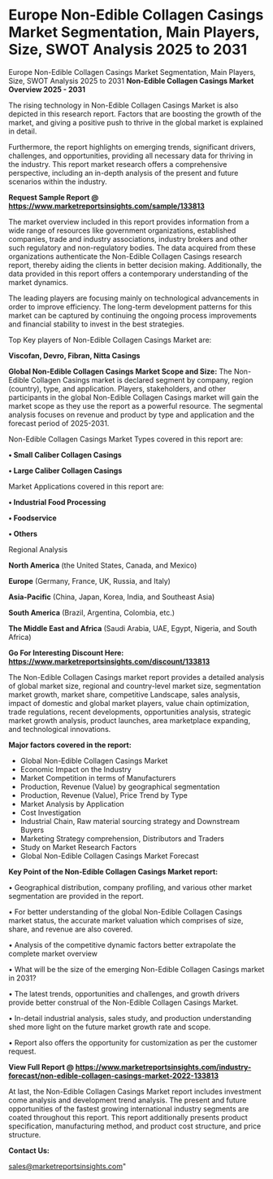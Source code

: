 # Europe Non-Edible Collagen Casings Market Segmentation, Main Players, Size, SWOT Analysis 2025 to 2031
Europe Non-Edible Collagen Casings Market Segmentation, Main Players, Size, SWOT Analysis 2025 to 2031
<Strong> Non-Edible Collagen Casings Market Overview 2025 - 2031</strong>

The rising technology in Non-Edible Collagen Casings Market is also depicted in this research report. Factors that are boosting the growth of the market, and giving a positive push to thrive in the global market is explained in detail.

Furthermore, the report highlights on emerging trends, significant drivers, challenges, and opportunities, providing all necessary data for thriving in the industry. This report market research offers a comprehensive perspective, including an in-depth analysis of the present and future scenarios within the industry.

<strong>Request Sample Report @ <a href=https://www.marketreportsinsights.com/sample/133813>https://www.marketreportsinsights.com/sample/133813</a></strong>

The market overview included in this report provides information from a wide range of resources like government organizations, established companies, trade and industry associations, industry brokers and other such regulatory and non-regulatory bodies. The data acquired from these organizations authenticate the Non-Edible Collagen Casings research report, thereby aiding the clients in better decision making. Additionally, the data provided in this report offers a contemporary understanding of the market dynamics.

The leading players are focusing mainly on technological advancements in order to improve efficiency. The long-term development patterns for this market can be captured by continuing the ongoing process improvements and financial stability to invest in the best strategies.

Top Key players of Non-Edible Collagen Casings Market are:

<strong>Viscofan, Devro, Fibran, Nitta Casings</strong>

<strong><b>Global Non-Edible Collagen Casings Market Scope and Size:</b></strong>
The Non-Edible Collagen Casings market is declared segment by company, region (country), type, and application. Players, stakeholders, and other participants in the global Non-Edible Collagen Casings market will gain the market scope as they use the report as a powerful resource. The segmental analysis focuses on revenue and product by type and application and the forecast period of 2025-2031.

Non-Edible Collagen Casings Market Types covered in this report are:

<strong>• Small Caliber Collagen Casings

• Large Caliber Collagen Casings</strong>

Market Applications covered in this report are:

<strong>• Industrial Food Processing

• Foodservice

• Others</strong> 

Regional Analysis

<strong>North America</strong> (the United States, Canada, and Mexico)

<strong>Europe</strong> (Germany, France, UK, Russia, and Italy)

<strong>Asia-Pacific</strong> (China, Japan, Korea, India, and Southeast Asia)

<strong>South America</strong> (Brazil, Argentina, Colombia, etc.)

<strong>The Middle East and Africa</strong> (Saudi Arabia, UAE, Egypt, Nigeria, and South Africa)

<strong>Go For Interesting Discount Here: <a href=https://www.marketreportsinsights.com/discount/133813>https://www.marketreportsinsights.com/discount/133813</a></strong>

The Non-Edible Collagen Casings market report provides a detailed analysis of global market size, regional and country-level market size, segmentation market growth, market share, competitive Landscape, sales analysis, impact of domestic and global market players, value chain optimization, trade regulations, recent developments, opportunities analysis, strategic market growth analysis, product launches, area marketplace expanding, and technological innovations.

<strong><b>Major factors covered in the report:</b></strong>
<ul>
  <li>Global Non-Edible Collagen Casings Market </li>
  <li>Economic Impact on the Industry</li>
  <li>Market Competition in terms of Manufacturers</li>
  <li>Production, Revenue (Value) by geographical segmentation</li>
  <li>Production, Revenue (Value), Price Trend by Type</li>
  <li>Market Analysis by Application</li>
  <li>Cost Investigation</li>
  <li>Industrial Chain, Raw material sourcing strategy and Downstream Buyers</li>
  <li>Marketing Strategy comprehension, Distributors and Traders</li>
  <li>Study on Market Research Factors</li>
  <li>Global Non-Edible Collagen Casings Market Forecast</li>
</ul>

<strong><b>Key Point of the Non-Edible Collagen Casings Market report:</b></strong>

• Geographical distribution, company profiling, and various other market segmentation are provided in the report.

• For better understanding of the global Non-Edible Collagen Casings market status, the accurate market valuation which comprises of size, share, and revenue are also covered.

• Analysis of the competitive dynamic factors better extrapolate the complete market overview

• What will be the size of the emerging Non-Edible Collagen Casings market in 2031?

• The latest trends, opportunities and challenges, and growth drivers provide better construal of the Non-Edible Collagen Casings Market.

• In-detail industrial analysis, sales study, and production understanding shed more light on the future market growth rate and scope.

• Report also offers the opportunity for customization as per the customer request.

<strong><b>View Full Report @ <a href=https://www.marketreportsinsights.com/industry-forecast/non-edible-collagen-casings-market-2022-133813>https://www.marketreportsinsights.com/industry-forecast/non-edible-collagen-casings-market-2022-133813</a></b></strong>


At last, the Non-Edible Collagen Casings Market report includes investment come analysis and development trend analysis. The present and future opportunities of the fastest growing international industry segments are coated throughout this report. This report additionally presents product specification, manufacturing method, and product cost structure, and price structure.

<strong>Contact Us:</strong>

sales@marketreportsinsights.com"
